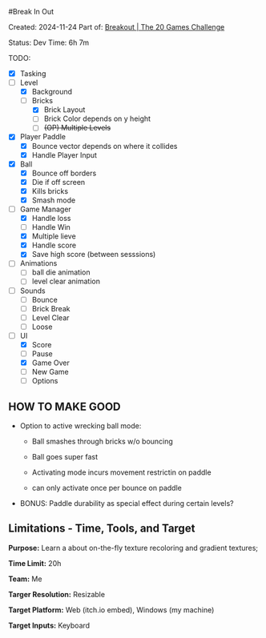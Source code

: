 #Break In Out

Created: 2024-11-24
Part of: [Breakout | The 20 Games Challenge](https://20_games_challenge.gitlab.io/games/breakout/)

Status: Dev
Time: 6h 7m

TODO: 

- [x] Tasking
- [ ] Level
  - [x] Background 
  - [ ] Bricks
    - [x] Brick Layout
    - [ ] Brick Color depends on y height
    - [ ] ~~(OP) Multiple Levels~~
- [x] Player Paddle
  - [x] Bounce vector depends on where it collides
  - [x] Handle Player Input
- [x] Ball 
  - [x] Bounce off borders
  - [x] Die if off screen
  - [x] Kills bricks
  - [x] Smash mode
- [ ] Game Manager
  - [x] Handle loss
  - [ ] Handle Win
  - [x] Multiple lieve
  - [x] Handle score
  - [x] Save high score (between sesssions)
- [ ] Animations
  - [ ] ball die animation
  - [ ] level clear animation
- [ ] Sounds
  - [ ] Bounce
  - [ ] Brick Break
  - [ ] Level Clear
  - [ ] Loose
- [ ] UI
  - [x] Score 
  - [ ] Pause
  - [x] Game Over
  - [ ] New Game
  - [ ] Options

## 

## HOW TO MAKE GOOD

- Option to active wrecking ball mode:
  
  - Ball smashes through bricks w/o bouncing
  
  - Ball goes super fast
  
  - Activating mode incurs movement restrictin on paddle
  
  - can only activate once per bounce on paddle

- BONUS: Paddle durability as special effect during certain levels?

## Limitations - Time, Tools, and Target

**Purpose:** Learn a about on-the-fly texture recoloring and gradient textures; 

**Time Limit:** 20h

**Team:** Me

**Targer Resolution:** Resizable

**Target Platform:** Web (itch.io embed), Windows (my machine)

**Target Inputs:** Keyboard

